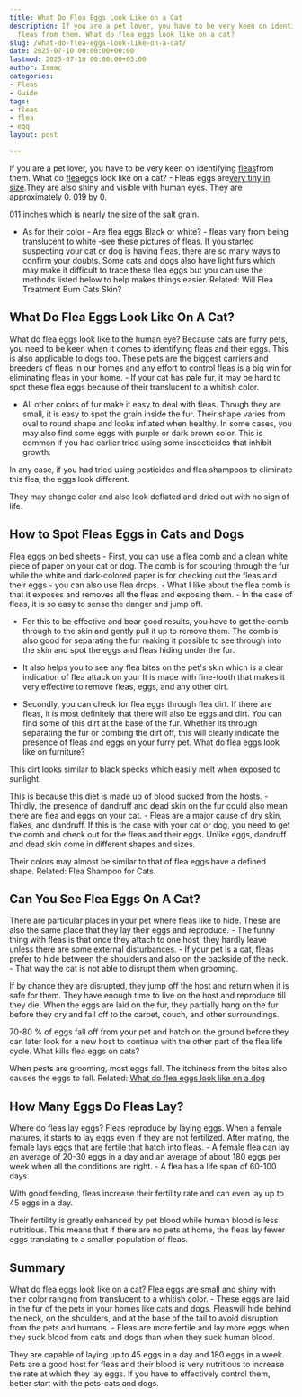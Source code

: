 ```yaml
---
title: What Do Flea Eggs Look Like on a Cat
description: If you are a pet lover, you have to be very keen on identifying 
  fleas from them. What do flea eggs look like on a cat?
slug: /what-do-flea-eggs-look-like-on-a-cat/
date: 2025-07-10 00:00:00+00:00
lastmod: 2025-07-10 00:00:00+03:00
author: Isaac
categories:
- Fleas
- Guide
tags:
- fleas
- flea
- egg
layout: post

---
```

If you are a pet lover, you have to be very keen on identifying [fleas](https://pestpolicy.com/flea-eggs-vs-dandruff/)from them. What do [flea](https://pestpolicy.com/how-long-do-flea-eggs-take-to-hatch/)eggs look like on a cat? - Fleas eggs are[very tiny in size](https://entnemdept.ufl.edu/creatures/urban/occas/catflea.htm).They are also shiny and visible with human eyes. They are approximately 0. 019 by 0.

011 inches which is nearly the size of the salt grain.

- As for their color - Are flea eggs Black or white? - fleas vary from being translucent to white -see these pictures of fleas. If you started suspecting your cat or dog is having fleas, there are so many ways to confirm your doubts. Some cats and dogs also have light furs which may make it difficult to trace these flea eggs but you can use the methods listed below to help makes things easier. Related: Will Flea Treatment Burn Cats Skin?

##  What Do Flea Eggs Look Like On A Cat?

What do flea eggs look like to the human eye? Because cats are furry pets, you need to be keen when it comes to identifying fleas and their eggs. This is also applicable to dogs too. These pets are the biggest carriers and breeders of fleas in our homes and any effort to control fleas is a big win for eliminating fleas in your home. - If your cat has pale fur, it may be hard to spot these flea eggs because of their translucent to a whitish color.

- All other colors of fur make it easy to deal with fleas. Though they are small, it is easy to spot the grain inside the fur. Their shape varies from oval to round shape and looks inflated when healthy. In some cases, you may also find some eggs with purple or dark brown color. This is common if you had earlier tried using some insecticides that inhibit growth.

In any case, if you had tried using pesticides and flea shampoos to eliminate this flea, the eggs look different.

They may change color and also look deflated and dried out with no sign of life.

##  How to Spot Fleas Eggs in Cats and Dogs

Flea eggs on bed sheets - First, you can use a flea comb and a clean white piece of paper on your cat or dog. The comb is for scouring through the fur while the white and dark-colored paper is for checking out the fleas and their eggs - you can also use flea drops. - What I like about the flea comb is that it exposes and removes all the fleas and exposing them. - In the case of fleas, it is so easy to sense the danger and jump off.

- For this to be effective and bear good results, you have to get the comb through to the skin and gently pull it up to remove them. The comb is also good for separating the fur making it possible to see through into the skin and spot the eggs and fleas hiding under the fur.

- It also helps you to see any flea bites on the pet's skin which is a clear indication of flea attack on your It is made with fine-tooth that makes it very effective to remove fleas, eggs, and any other dirt.

- Secondly, you can check for flea eggs through flea dirt. If there are fleas, it is most definitely that there will also be eggs and dirt. You can find some of this dirt at the base of the fur. Whether its through separating the fur or combing the dirt off, this will clearly indicate the presence of fleas and eggs on your furry pet. What do flea eggs look like on furniture?

This dirt looks similar to black specks which easily melt when exposed to sunlight.

This is because this diet is made up of blood sucked from the hosts. - Thirdly, the presence of dandruff and dead skin on the fur could also mean there are flea and eggs on your cat. - Fleas are a major cause of dry skin, flakes, and dandruff. If this is the case with your cat or dog, you need to get the comb and check out for the fleas and their eggs. Unlike eggs, dandruff and dead skin come in different shapes and sizes.

Their colors may almost be similar to that of flea eggs have a defined shape. Related: Flea Shampoo for Cats.

##  Can You See Flea Eggs On A Cat?

There are particular places in your pet where fleas like to hide. These are also the same place that they lay their eggs and reproduce. - The funny thing with fleas is that once they attach to one host, they hardly leave unless there are some external disturbances. - If your pet is a cat, fleas prefer to hide between the shoulders and also on the backside of the neck. - That way the cat is not able to disrupt them when grooming.

If by chance they are disrupted, they jump off the host and return when it is safe for them. They have enough time to live on the host and reproduce till they die. When the eggs are laid on the fur, they partially hang on the fur before they dry and fall off to the carpet, couch, and other surroundings.

70-80 % of eggs fall off from your pet and hatch on the ground before they can later look for a new host to continue with the other part of the flea life cycle. What kills flea eggs on cats?

When pests are grooming, most eggs fall. The itchiness from the bites also causes the eggs to fall. Related: [What do flea eggs look like on a dog](https://pestpolicy.com/what-do-flea-eggs-look-like-on-a-dog/)

##  How Many Eggs Do Fleas Lay?

Where do fleas lay eggs? Fleas reproduce by laying eggs. When a female matures, it starts to lay eggs even if they are not fertilized. After mating, the female lays eggs that are fertile that hatch into fleas. - A female flea can lay an average of 20-30 eggs in a day and an average of about 180 eggs per week when all the conditions are right. - A flea has a life span of 60-100 days.

With good feeding, fleas increase their fertility rate and can even lay up to 45 eggs in a day.

Their fertility is greatly enhanced by pet blood while human blood is less nutritious. This means that if there are no pets at home, the fleas lay fewer eggs translating to a smaller population of fleas.

##  Summary

What do flea eggs look like on a cat? Flea eggs are small and shiny with their color ranging from translucent to a whitish color. - These eggs are laid in the fur of the pets in your homes like cats and dogs. Fleaswill hide behind the neck, on the shoulders, and at the base of the tail to avoid disruption from the pets and humans. - Fleas are more fertile and lay more eggs when they suck blood from cats and dogs than when they suck human blood.

They are capable of laying up to 45 eggs in a day and 180 eggs in a week. Pets are a good host for fleas and their blood is very nutritious to increase the rate at which they lay eggs. If you have to effectively control them, better start with the pets-cats and dogs.